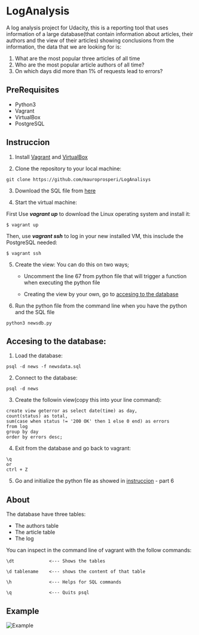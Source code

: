 # LogAnalysis
A log analysis project for Udacity, this is a reporting tool that uses information of a large database(that contain information about articles, their authors and the view of their articles) showing conclusions from the information, the data that we are looking for is:

1) What are the most popular three articles of all time 
2) Who are the most popular article authors of all time? 
3) On which days did more than 1% of requests lead to errors?
## PreRequisites
- Python3
- Vagrant
- VirtualBox
- PostgreSQL

## Instruccion

  1. Install [Vagrant][1] and [VirtualBox][2]
  
  [1]:https://www.vagrantup.com/
  [2]:https://www.virtualbox.org/wiki/Downloads
  
  2. Clone the repository to your local machine:
  ~~~
  git clone https://github.com/mauroprosperi/LogAnalisys
  ~~~
  
  3. Download the SQL file from [here][3]
  
  [3]:https://d17h27t6h515a5.cloudfront.net/topher/2016/August/57b5f748_newsdata/newsdata.zip
  
  4. Start the virtual machine:
  
  
   First Use ***vagrant up*** to download the Linux operating system and install it:
   ~~~
   $ vagrant up
   ~~~
   Then, use ***vagrant ssh*** to log in your new installed VM, this insclude the PostgreSQL needed:
   ~~~
   $ vagrant ssh
   ~~~
  5. Create the view: You can do this on two ways; 
  
      * Uncomment the line 67 from python file that will trigger a function when executing the python file
    
      * Creating the view by your own, go to [accesing to the database][4]
    
  [4]:https://github.com/mauroprosperi/LogAnalysis#loganalysis
  
  6. Run the python file from the command line when you have the python and the SQL file 
  
  ~~~
  python3 newsdb.py
  ~~~ 
  
## Accesing to the database:

  1. Load the database:
  ~~~
  psql -d news -f newsdata.sql
  ~~~
  
  2. Connect to the database:
  ~~~
  psql -d news
  ~~~
  
  3. Create the followin view(copy this into your line command):
  ~~~
  create view geterror as select date(time) as day,
  count(status) as total,
  sum(case when status != '200 OK' then 1 else 0 end) as errors
  from log
  group by day
  order by errors desc;
  ~~~ 
  
  4. Exit from the database and go back to vagrant: 
  ~~~
  \q
  or
  ctrl + Z
  ~~~
  
  5. Go and initialize the python file as showed in [instruccion][5] - part 6
  
  [5]:https://github.com/mauroprosperi/LogAnalysis#instruccion
  
## About

The database have three tables:
- The authors table
- The article table
- The log

You can inspect in the command line of vagrant with the follow commands:
~~~
\dt             <--- Shows the tables

\d tablename    <--- shows the content of that table

\h              <--- Helps for SQL commands

\q              <--- Quits psql
~~~

## Example
![Example](https://i.imgur.com/pAuvbAv.png)
